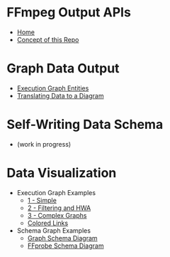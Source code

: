 <!-- First line gets deleted -->

# FFmpeg Output APIs

- [Home](Home.md)
- [Concept of this Repo](About/Concept-of-this-Repo.md)

#  Graph Data Output

- [Execution Graph Entities](execution_graph/Execution-Graph-Entities.md)
- [Translating Data to a Diagram](execution_graph/Translating-to-Diagram.md)

#  Self-Writing Data Schema

- (work in progress)


#  Data Visualization

- Execution Graph Examples
  - [1 - Simple](visualization/Graphs-Example1.md)
  - [2 - Filtering and HWA](visualization/Graphs-Example2.md)
  - [3 - Complex Graphs](visualization/Graphs-Example3.md)
  - [Colored Links](visualization/Graphs-Example3%20-Link-Coloring.md)
- Schema Graph Examples
  - [Graph Schema Diagram](visualization/Graphs-Schema-Diagram.md)
  - [FFprobe Schema Diagram](visualization/FFprobe-Schema-Diagram.md)

